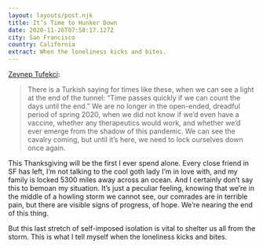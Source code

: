 ```yaml
---
layout: layouts/post.njk
title: It’s Time to Hunker Down
date: 2020-11-26T07:58:17.127Z
city: San Francisco
country: California
extract: When the loneliness kicks and bites.
---
```


[Zeynep Tufekci](https://www.theatlantic.com/health/archive/2020/11/lock-yourself-down-now/617106/):

> There is a Turkish saying for times like these, when we can see a light at the end of the tunnel: “Time passes quickly if we can count the days until the end.” We are no longer in the open-ended, dreadful period of spring 2020, when we did not know if we’d even have a vaccine, whether any therapeutics would work, and whether we’d ever emerge from the shadow of this pandemic. We can see the cavalry coming, but until it’s here, we need to lock ourselves down once again.

This Thanksgiving will be the first I ever spend alone. Every close friend in SF has left, I’m not talking to the cool goth lady I’m in love with, and my family is locked 5300 miles away across an ocean. And I certainly don’t say this to bemoan my situation. It’s just a peculiar feeling, knowing that we’re in the middle of a howling storm we cannot see, our comrades are in terrible pain, but there are visible signs of progress, of hope. We’re nearing the end of this thing.

But this last stretch of self-imposed isolation is vital to shelter us all from the storm. This is what I tell myself when the loneliness kicks and bites.
